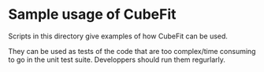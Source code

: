 # Sample usage of CubeFit

Scripts in this directory give examples of how CubeFit can be used.

They can be used as tests of the code that are too complex/time
consuming to go in the unit test suite. Developpers should run them
regurlarly.

